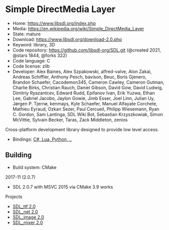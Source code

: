 # Simple DirectMedia Layer

- Home: https://www.libsdl.org/index.php
- Media: https://en.wikipedia.org/wiki/Simple_DirectMedia_Layer
- State: mature
- Download: https://www.libsdl.org/download-2.0.php
- Keyword: library, 3D
- Code repository: https://github.com/libsdl-org/SDL.git (@created 2021, @stars 1844, @forks 322)
- Code language: C
- Code license: zlib
- Developer: Alex Baines, Alex Szpakowski, alfred-valve, Alon Zakai, Andreas Schiffler, Anthony Pesch, bavison, Beuc, Boris Gjenero, Brandon Schaefer, Cacodemon345, Cameron Cawley, Cameron Gutman, Charlie Birks, Christian Rauch, Daniel Gibson, David Gow, David Ludwig, Dimitriy Ryazantcev, Edward Rudd, Epifanov Ivan, Erik Yuzwa, Ethan Lee, Gabriel Jacobo, Jaylon Gowie, Jimb Esser, Joel Linn, Julian Uy, Jørgen P. Tjernø, kenmays, Kyle Schaefer, Manuel Alfayate Corchete, Mathieu Eyraud, Ozkan Sezer, Paul Cercueil, Philipp Wiesemann, Ryan C. Gordon, Sam Lantinga, SDL Wiki Bot, Sebastian Krzyszkowiak, Simon McVittie, Sylvain Becker, Taras, Zack Middleton, zenios

Cross-platform development library designed to provide low level access.
+ Bindings: [C#, Lua, Python, ..](https://www.libsdl.org/languages.php)

## Building

- Build system: CMake

2017-11 (2.0.7)
+ SDL 2.0.7 with MSVC 2015 via CMake 3.9 works

Projects

+ [SDL_ttf 2.0](https://www.libsdl.org/projects/SDL_ttf/)
+ [SDL_net 2.0](https://www.libsdl.org/projects/SDL_net/)
+ [SDL_image 2.0](https://www.libsdl.org/projects/SDL_image/)
+ [SDL_mixer 2.0](https://www.libsdl.org/projects/SDL_mixer/)

